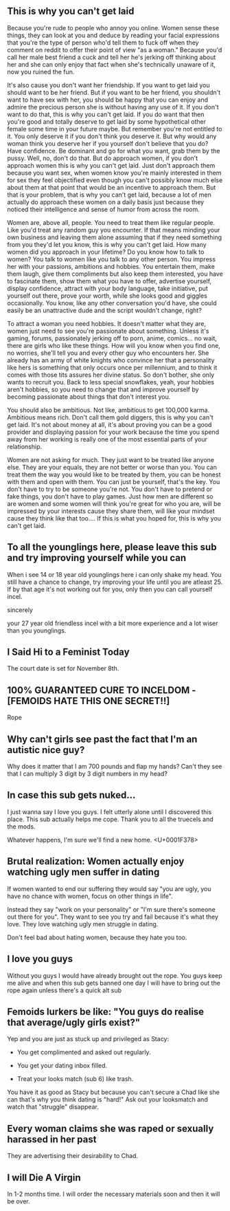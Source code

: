  ## This is why you can't get laid

Because you're rude to people who annoy you online. Women sense these things, they can look at you and deduce by reading your facial expressions that you're the type of person who'd tell them to fuck off when they comment on reddit to offer their point of view "as a woman." Because you'd call her male best friend a cuck and tell her he's jerking off thinking about her and she can only enjoy that fact when she's technically unaware of it, now you ruined the fun. 

It's also cause you don't want her friendship. If you want to get laid you should want to be her friend. But if you want to be her friend, you shouldn't want to have sex with her, you should be happy that you can enjoy and admire the precious person she is without having any use of it. If you don't want to do that, this is why  you can't get laid. If you do want that then you're good and totally deserve to get laid by some hypothetical other female some time in your future maybe. But remember you're not entitled to it. You only deserve it if you don't think you deserve it. But why would any woman think you deserve her if you yourself don't believe that you do? Have confidence. Be dominant and go for what you want, grab them by the pussy. Well, no, don't do that. But do approach women, if you don't approach women this is why you can't get laid. Just don't approach them because you want sex, when women know you're mainly interested in them for sex they feel objectified even though you can't possibly know much else about them at that point that would be an incentive to approach them. But that is your problem, that is why you can't get laid, because a lot of men actually do approach these women on a daily basis just because they noticed their intelligence and sense of humor from across the room. 

Women are, above all, people. You need to treat them like regular people. Like you'd treat any random guy you encounter. If that means minding your own business and leaving them alone assuming that if they need something from you they'd let you know, this is why you can't get laid. How many women did you approach in your lifetime? Do you know how to talk to women? You talk to women like you talk to any other person. You impress her with your passions, ambitions and hobbies. You entertain them, make them laugh, give them compliments but also keep them interested, you have to fascinate them, show them what you have to offer, advertise yourself, display confidence, attract with your body language, take initiative, put yourself out there, prove your worth, while she looks good and giggles occasionally. You know, like any other conversation you'd have, she could easily be an unattractive dude and the script wouldn't change, right?

To attract a woman you need hobbies. It doesn't matter what they are, women just need to see you're passionate about something. Unless it's gaming, forums, passionately jerking off to porn, anime, comics...  no wait, there are girls who like these things. How will you know when you find one, no worries, she'll tell you and every other guy who encounters her. She already has an army of white knights who convince her that a personality like hers is something that only occurs once per millennium, and to think it comes with those tits assures her divine status. So don't bother, she only wants to recruit you. Back to less special snowflakes, yeah, your hobbies aren't hobbies, so you need to change that and improve yourself by becoming passionate about things that don't interest you. 

You should also be ambitious. Not like, ambitious to get 100,000 karma. Ambitious means rich. Don't call them gold diggers, this is why you can't get laid. It's not about money at all, it's about proving you can be a good provider and displaying passion for your work because the time you spend away from her working is really one of the most essential parts of your relationship. 

Women are not asking for much. They just want to be treated like anyone else. They are your equals, they are not better or worse than you. You can treat them the way you would like to be treated by them, you can be honest with them and open with them. You can just be yourself, that's the key. You don't have to try to be someone you're not. You don't have to pretend or fake things, you don't have to play games. Just how men are different so are women and some women will think you're great for who you are, will be impressed by your interests cause they share them, will like your mindset cause they think like that too.... 
If this is what you hoped for, this is why you can't get laid.

 

## To all the younglings here, please leave this sub and try improving yourself while you can

When i see 14 or 18 year old younglings here i can only shake my head. You still have a chance to change, try improving your life until you are atleast 25. If by that age it's not working out for you, only then you can call yourself incel.

sincerely 

your 27 year old friendless incel with a bit more experience and a lot wiser than you younglings.
 

## I Said Hi to a Feminist Today

The court date is set for November 8th. 
 

## 100% GUARANTEED CURE TO INCELDOM - [FEMOIDS HATE THIS ONE SECRET!!]

Rope
 

## Why can't girls see past the fact that I'm an autistic nice guy?

Why does it matter that I am 700 pounds and flap my hands?  Can't they see that I can multiply 3 digit by 3 digit numbers in my head?
 

## In case this sub gets nuked...

I just wanna say I love you guys. I felt utterly alone until I discovered this place. This sub actually helps me cope. Thank you to all the truecels and the mods. 

Whatever happens, I'm sure we'll find a new home. <U+0001F378>
 

## Brutal realization: Women actually enjoy watching ugly men suffer in dating

If women wanted to end our suffering they would say "you are ugly, you have no chance with women, focus on other things in life".

Instead they say "work on your personality" or "I'm sure there's someone out there for you". They want to see you try and fail because it's what they love. They love watching ugly men struggle in dating.

Don't feel bad about hating women, because they hate you too.
 

## I love you guys

Without you guys I would have already brought out the rope. You guys keep me alive and when this sub gets banned one day I will have to bring out the rope again unless there's a quick alt sub
 

## Femoids lurkers be like: "You guys do realise that average/ugly girls exist?"

Yep and you are just as stuck up and privileged as Stacy:

-  You get complimented and asked out regularly.

- You get your dating inbox filled.

- Treat your looks match (sub 6) like trash.

 You have it as good as Stacy but because you can't secure a Chad like she can that's why you think dating is "hard!" Ask out your looksmatch and watch that "struggle" disappear.
 

## Every woman claims she was raped or sexually harassed in her past

They are advertising their desirability to Chad. 
 

## I will Die A Virgin

In 1-2 months time. I will order the necessary materials soon and then it will be over.
